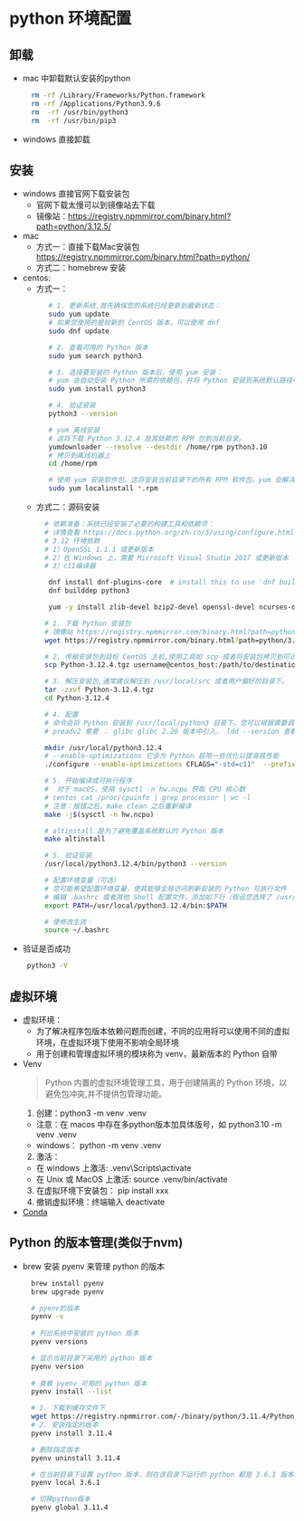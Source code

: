 # python 环境配置
## 卸载
* mac 中卸载默认安装的python
  ```bash
    rm -rf /Library/Frameworks/Python.framework
    rm -rf /Applications/Python3.9.6
    rm  -rf /usr/bin/python3
    rm  -rf /usr/bin/pip3
  ```
* windows 直接卸载
## 安装
* windows 直接官网下载安装包
  - 官网下载太慢可以到镜像站去下载
  - 镜像站：https://registry.npmmirror.com/binary.html?path=python/3.12.5/
* mac
  - 方式一：直接下载Mac安装包 https://registry.npmmirror.com/binary.html?path=python/
  - 方式二：homebrew 安装
* centos:
   - 方式一： 
     ```bash
        # 1. 更新系统,首先确保您的系统已经更新到最新状态：
        sudo yum update
        # 如果您使用的是较新的 CentOS 版本，可以使用 dnf
        sudo dnf update

        # 2. 查看可用的 Python 版本
        sudo yum search python3

        # 3. 选择要安装的 Python 版本后，使用 yum 安装：
        # yum 会自动安装 Python 所需的依赖包，并将 Python 安装到系统默认路径中。
        sudo yum install python3

        # 4. 验证安装
        python3 --version

        # yum 离线安装
        # 这将下载 Python 3.12.4 及其依赖的 RPM 包到当前目录。
        yumdownloader --resolve --destdir /home/rpm python3.10
        # 拷贝到离线机器上
        cd /home/rpm

        # 使用 yum 安装软件包，这将安装当前目录下的所有 RPM 软件包。yum 会解决依赖关系并进行安装
        sudo yum localinstall *.rpm

     ```
   - 方式二：源码安装
     ```bash
       # 依赖准备：系统已经安装了必要的构建工具和依赖项：
       # 详情查看 https://docs.python.org/zh-cn/3/using/configure.html
       # 3.12 环境依赖
       # 1）OpenSSL 1.1.1 或更新版本
       # 2）在 Windows 上，需要 Microsoft Visual Studio 2017 或更新版本
       # 3）c11编译器

        dnf install dnf-plugins-core  # install this to use 'dnf builddep'
        dnf builddep python3

        yum -y install zlib-devel bzip2-devel openssl-devel ncurses-devel sqlite-devel readline-devel tk-devel

       # 1. 下载 Python 安装包
       # 镜像站 https://registry.npmmirror.com/binary.html?path=python/3.12.4/
       wget https://registry.npmmirror.com/binary.html?path=python/3.12.4/Python-3.12.4.tgz

       # 2. 传输安装包到目标 CentOS 主机,使用工具如 scp 或者将安装包拷贝到可访问的共享目录中。
       scp Python-3.12.4.tgz username@centos_host:/path/to/destination

       # 3. 解压安装包,通常建议解压到 /usr/local/src 或者用户偏好的目录下。
       tar -zxvf Python-3.12.4.tgz
       cd Python-3.12.4

       # 4. 配置
       # 命令会将 Python 安装到 /usr/local/python3 目录下。您可以根据需要调整 --prefix 的路径来改变安装目录
       # preadv2 需要 ： glibc glibc 2.20 版本中引入， ldd --version 查看glibc的版本

       mkdir /usr/local/python3.12.4
       # --enable-optimizations 它会为 Python 启用一些优化以提高其性能
       ./configure --enable-optimizations CFLAGS="-std=c11"  --prefix=/usr/local/python3.12.4

       # 5. 开始编译成可执行程序
       #  对于 macOS，使用 sysctl -n hw.ncpu 获取 CPU 核心数
       # centos cat /proc/cpuinfo | grep processor | wc -l
       # 注意：报错之后，make clean 之后重新编译
       make -j$(sysctl -n hw.ncpu)  

       # altinstall 是为了避免覆盖系统默认的 Python 版本
       make altinstall

       # 5. 验证安装
       /usr/local/python3.12.4/bin/python3 --version

       # 配置环境变量（可选）
       # 您可能希望配置环境变量，使其能够全局访问到新安装的 Python 可执行文件
       # 编辑 .bashrc 或者其他 Shell 配置文件，添加如下行（假设您选择了 /usr/local/python3 作为安装路径）：
       export PATH=/usr/local/python3.12.4/bin:$PATH

       # 使修改生效：
       source ~/.bashrc

     ```
* 验证是否成功
  ```bash
   python3 -V
  ```
## 虚拟环境
* 虚拟环境：
  - 为了解决程序包版本依赖问题而创建，不同的应用将可以使用不同的虚拟环境，在虚拟环境下使用不影响全局环境
  - 用于创建和管理虚拟环境的模块称为 venv，最新版本的 Python 自带
* Venv 
  > Python 内置的虚拟环境管理工具，用于创建隔离的 Python 环境，以避免包冲突,并不提供包管理功能。
  1. 创建：python3 -m venv .venv
    - 注意：在 macos 中存在多python版本加具体版号，如 python3.10 -m venv .venv
    - windows： python -m venv .venv
  2. 激活：
    - 在 windows 上激活: .venv\Scripts\activate
    - 在 Unix 或 MacOS 上激活: source .venv/bin/activate 
  3. 在虚拟环境下安装包： pip install xxx
  4. 撤销虚拟环境：终端输入 deactivate
* [Conda](./conda.md)
## Python 的版本管理(类似于nvm)
* brew 安装 pyenv 来管理 python 的版本
  ```bash
    brew install pyenv
    brew upgrade pyenv

    # pyenv的版本
    pyenv -v
    
    # 列出系统中安装的 python 版本
    pyenv versions 

    # 显示当前目录下采用的 python 版本
    pyenv version    
                                   
    # 查看 pyenv 可用的 python 版本
    pyenv install --list

    # 1. 下载到缓存文件下
    wget https://registry.npmmirror.com/-/binary/python/3.11.4/Python-3.11.4.tar.xz -P ~/.pyenv/cache/
    # 2. 安装指定的版本
    pyenv install 3.11.4

    # 删除指定版本
    pyenv uninstall 3.11.4

    # 在当前目录下设置 python 版本，则在该目录下运行的 python 都是 3.6.1 版本。
    pyenv local 3.6.1

    # 切换python版本
    pyenv global 3.11.4

  ```
